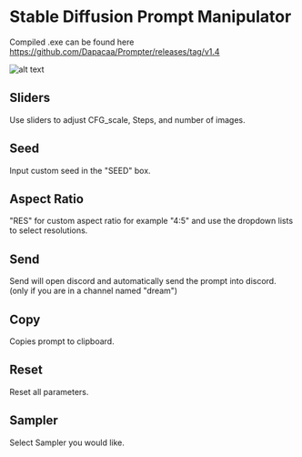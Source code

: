 # Stable Diffusion Prompt Manipulator
Compiled .exe can be found here https://github.com/Dapacaa/Prompter/releases/tag/v1.4

![alt text](https://i.imgur.com/yPRZhfL.png)

## Sliders
Use sliders to adjust CFG_scale, Steps, and number of images.

## Seed
Input custom seed in the "SEED" box.

## Aspect Ratio
"RES" for custom aspect ratio for example "4:5" and use the dropdown lists to select resolutions.

## Send
Send will open discord and automatically send the prompt into discord. (only if you are in a channel named "dream")

## Copy
Copies prompt to clipboard.

## Reset
Reset all parameters.

## Sampler
Select Sampler you would like.

